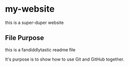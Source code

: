 # my-website

this is a super-duper website

## File Purpose

this is a fandiddlytastic readme file

It's purpose is to show how to use Git and GitHub together.